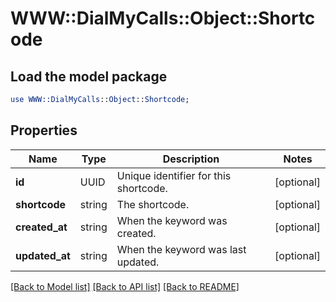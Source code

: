 # WWW::DialMyCalls::Object::Shortcode

## Load the model package
```perl
use WWW::DialMyCalls::Object::Shortcode;
```

## Properties
Name | Type | Description | Notes
------------ | ------------- | ------------- | -------------
**id** | UUID | Unique identifier for this shortcode. | [optional] 
**shortcode** | string | The shortcode. | [optional] 
**created_at** | string | When the keyword was created. | [optional] 
**updated_at** | string | When the keyword was last updated. | [optional] 

[[Back to Model list]](../README.md#documentation-for-models) [[Back to API list]](../README.md#documentation-for-api-endpoints) [[Back to README]](../README.md)


